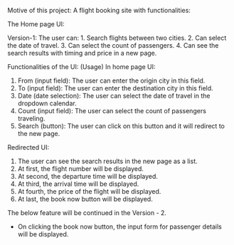 Motive of this project: A flight booking site with functionalities:

The Home page UI:

Version-1:
The user can:
    1. Search flights between two cities.
    2. Can select the date of travel.
    3. Can select the count of passengers.
    4. Can see the search results with timing and price in a new page.

Functionalities of the UI: (Usage)
In home page UI:
1. From (input field):
    The user can enter the origin city in this field.
2. To (input field):
    The user can enter the destination city in this field.
3. Date (date selection):
    The user can select the date of travel in the dropdown calendar.
4. Count (input field):
    The user can select the count of passengers traveling.
5. Search (button):
    The user can click on this button and it will redirect to the new page.

Redirected UI:
1. The user can see the search results in the new page as a list.
2. At first, the flight number will be displayed.
3. At second, the departure time will be displayed.
4. At third, the arrival time will be displayed.
5. At fourth, the price of the flight will be displayed.
6. At last, the book now button will be displayed.


The below feature will be continued in the Version - 2.
- On clicking the book now button, the input form for passenger details will be displayed.
